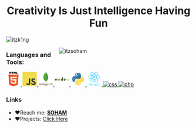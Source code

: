 <h1 align="center">Creativity Is Just Intelligence Having Fun</h1>


<p align="left"> <img src="https://komarev.com/ghpvc/?username=Itzsoham&label=Profile%20views&color=0e75b6&style=flat" alt="itzk1ng" /> </p>

<img align="right" width="360" src="https://github-readme-stats.vercel.app/api/top-langs?username=Itzsoham&show_icons=true&locale=en&layout=compact" alt="itzsoham"/>


<h3 align="left">Languages and Tools:</h3>
<p align="left">  </a> <a href="https://www.w3.org/html/" target="_blank" rel="noreferrer"> <img src="https://raw.githubusercontent.com/devicons/devicon/master/icons/html5/html5-original-wordmark.svg" alt="html5" width="40" height="40"/> </a> <a href="https://developer.mozilla.org/en-US/docs/Web/JavaScript" target="_blank" rel="noreferrer"> <img src="https://raw.githubusercontent.com/devicons/devicon/master/icons/javascript/javascript-original.svg" alt="javascript" width="40" height="40"/> </a> <a href="https://www.mongodb.com/" target="_blank" rel="noreferrer"> <img src="https://raw.githubusercontent.com/devicons/devicon/master/icons/mongodb/mongodb-original-wordmark.svg" alt="mongodb" width="40" height="40"/> </a> <a href="https://nodejs.org" target="_blank" rel="noreferrer"> <img src="https://raw.githubusercontent.com/devicons/devicon/master/icons/nodejs/nodejs-original-wordmark.svg" alt="nodejs" width="40" height="40"/> </a> <a href="https://www.python.org" target="_blank" rel="noreferrer"> <img src="https://raw.githubusercontent.com/devicons/devicon/master/icons/python/python-original.svg" alt="python" width="40" height="40"/> </a> <a href="https://reactjs.org/" target="_blank" rel="noreferrer"> <img src="https://raw.githubusercontent.com/devicons/devicon/master/icons/react/react-original-wordmark.svg" alt="react" width="40" height="40"/> </a> <a href="https://www.w3schools.com/css/" target="_blank" rel="noreferrer"> <img src="https://cdn.freebiesupply.com/logos/large/2x/css3-logo-svg-vector.svg" alt="css" width="40" height="40"/> </a> <a href="https://www.php.net/" target="_blank" rel="noreferrer"> <img src="https://cdn-icons-png.flaticon.com/512/5968/5968332.png" alt="php" width="40" height="40"/> </a> </p>

<h3 align="left">Links</h3>

- ♥️Reach me: **[SOHAM](https://instagram/meizk1ng)**
- ♥️Projects: [Click Here](https://github.com/Itzsoham/PROJECTS)




